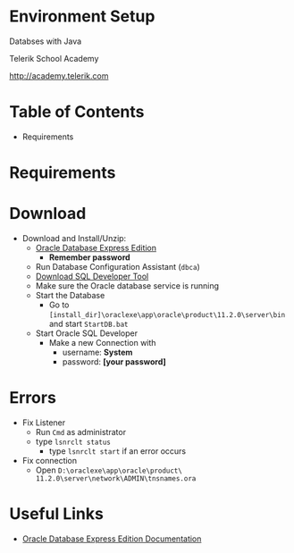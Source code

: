 <!-- section start -->

<!-- attr: {id: 'title', class: 'slide-title', hasScriptWrapper: true} -->
# Environment Setup

<div class="signature">
    <p class="signature-course">Databses with Java</p>
    <p class="signature-initiative">Telerik School Academy</p>
    <a href="http://academy.telerik.com" class="signature-link">http://academy.telerik.com</a>
</div>

<!-- section start -->

<!-- attr: { id:'table-of-contents' } -->
# Table of Contents

- Requirements

<!--  section start -->

<!-- attr: { class:'slide-section', showInPresentation:true } -->
<!-- # Requirements -->

# Requirements


# Download

- Download and Install/Unzip:
  - [Oracle Database Express Edition](http://www.oracle.com/technetwork/database/database-technologies/express-edition/downloads/index.html)
    - **Remember password**
  - Run Database Configuration Assistant (`dbca`)
  - [Download SQL Developer Tool](http://www.oracle.com/technetwork/developer-tools/sql-developer/downloads/index.html)
  - Make sure the Oracle database service is running
  - Start the Database
    - Go to `[install_dir]\oraclexe\app\oracle\product\11.2.0\server\bin` and start `StartDB.bat`
  - Start Oracle SQL Developer
    - Make a new Connection with
      - username: **System**
      - password: **[your password]**

# Errors
- Fix Listener
  - Run `Cmd` as administrator
  - type `lsnrclt status`
    - type `lsnrclt start` if an error occurs
- Fix connection
  - Open `D:\oraclexe\app\oracle\product\ 11.2.0\server\network\ADMIN\tnsnames.ora`



<!-- section start  -->

# Useful Links
- [Oracle Database Express Edition Documentation](https://docs.oracle.com/cd/E17781_01/index.htm)

<!-- section start  -->

<!-- attr: { class:'slide-section', showInPresentation:true } -->
<!-- # Questions
##  HTML Fundamentals -->
